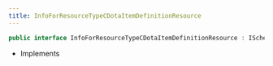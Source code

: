 ```yaml
---
title: InfoForResourceTypeCDotaItemDefinitionResource
---
```


```csharp
public interface InfoForResourceTypeCDotaItemDefinitionResource : ISchemaClass<InfoForResourceTypeCDotaItemDefinitionResource>, ISchemaField, ISchemaClass, INativeHandle
```

- Implements

